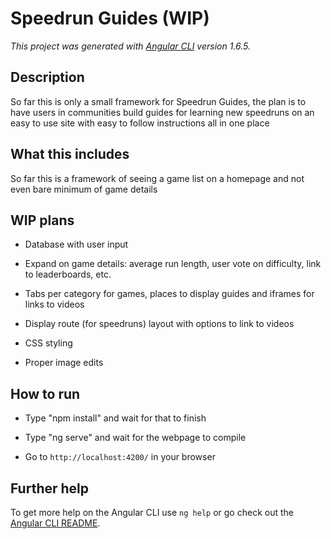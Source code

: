 # Speedrun Guides (WIP)
_This project was generated with [Angular CLI](https://github.com/angular/angular-cli) version 1.6.5._

## Description
So far this is only a small framework for Speedrun Guides, the plan is to have users in communities build guides for learning new speedruns on an easy to use site with easy to follow instructions all in one place

## What this includes
So far this is a framework of seeing a game list on a homepage and not even bare minimum of game details

## WIP plans

* Database with user input

* Expand on game details: average run length, user vote on difficulty, link to leaderboards, etc.

* Tabs per category for games, places to display guides and iframes for links to videos

* Display route (for speedruns) layout with options to link to videos

* CSS styling

* Proper image edits


## How to run

* Type "npm install" and wait for that to finish

* Type "ng serve" and wait for the webpage to compile

* Go to `http://localhost:4200/` in your browser


## Further help

To get more help on the Angular CLI use `ng help` or go check out the [Angular CLI README](https://github.com/angular/angular-cli/blob/master/README.md).
